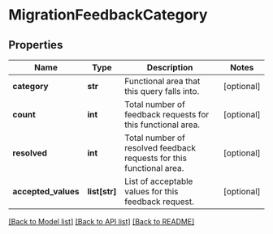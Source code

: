 # MigrationFeedbackCategory

## Properties
Name | Type | Description | Notes
------------ | ------------- | ------------- | -------------
**category** | **str** | Functional area that this query falls into. | [optional] 
**count** | **int** | Total number of feedback requests for this functional area. | [optional] 
**resolved** | **int** | Total number of resolved feedback requests for this functional area. | [optional] 
**accepted_values** | **list[str]** | List of acceptable values for this feedback request. | [optional] 

[[Back to Model list]](../README.md#documentation-for-models) [[Back to API list]](../README.md#documentation-for-api-endpoints) [[Back to README]](../README.md)

